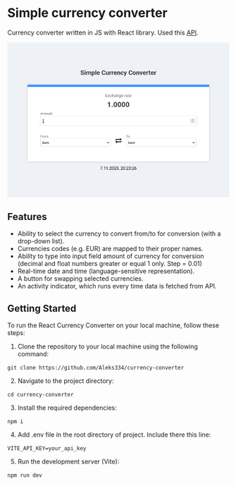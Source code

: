 # Simple currency converter

Currency converter written in JS with React library. Used this [API](https://www.exchangerate-api.com/).

![](src/assets/demo-01.png)

## Features

-   Ability to select the currency to convert from/to for conversion (with a drop-down list).
-   Currencies codes (e.g. EUR) are mapped to their proper names.
-   Ability to type into input field amount of currency for conversion (decimal and float numbers greater or equal 1 only. Step = 0.01)
-   Real-time date and time (language-sensitive representation).
-   A button for swapping selected currencies.
-   An activity indicator, which runs every time data is fetched from API.

## Getting Started

To run the React Currency Converter on your local machine, follow these steps:

1. Clone the repository to your local machine using the following command:

```
git clone https://github.com/Aleks334/currency-converter
```

2. Navigate to the project directory:

```
cd currency-converter
```

3. Install the required dependencies:

```
npm i
```

4. Add .env file in the root directory of project. Include there this line:

```
VITE_API_KEY=your_api_key
```

5. Run the development server (Vite):

```
npm run dev
```
